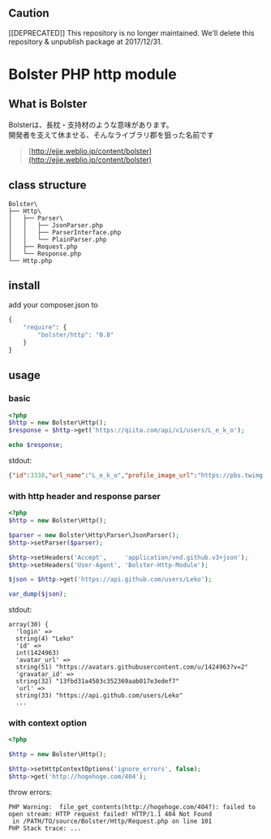 ## Caution
[[DEPRECATED]] This repository is no longer maintained.
We'll delete this repository & unpublish package at 2017/12/31.

# Bolster PHP http module

## What is Bolster
Bolsterは、長枕・支持材のような意味があります。  
開発者を支えて休ませる、そんなライブラリ郡を狙った名前です

> [http://ejje.weblio.jp/content/bolster](http://ejje.weblio.jp/content/bolster)

## class structure
```
Bolster\
├── Http\
│   ├── Parser\
│   │   ├── JsonParser.php
│   │   ├── ParserInterface.php
│   │   └── PlainParser.php
│   ├── Request.php
│   └── Response.php
└── Http.php
```

## install
add your composer.json to

```php
{
    "require": {
        "bolster/http": "0.8"
    }
}
```

## usage

### basic
```php
<?php
$http = new Bolster\Http();
$response = $http->get('https://qiita.com/api/v1/users/L_e_k_o');

echo $response;
```

stdout:

```json
{"id":3338,"url_name":"L_e_k_o","profile_image_url":"https://pbs.twimg.com/profile_images/453306597716930561/fcy5Qh53_normal.jpeg",...
```

### with http header and response parser
```php
<?php
$http = new Bolster\Http();

$parser = new Bolster\Http\Parser\JsonParser();
$http->setParser($parser);

$http->setHeaders('Accept',     'application/vnd.github.v3+json');
$http->setHeaders('User-Agent', 'Bolster-Http-Module');

$json = $http->get('https://api.github.com/users/Leko');

var_dump($json);
```

stdout:

```
array(30) {
  'login' =>
  string(4) "Leko"
  'id' =>
  int(1424963)
  'avatar_url' =>
  string(51) "https://avatars.githubusercontent.com/u/1424963?v=2"
  'gravatar_id' =>
  string(32) "13fbd31a4503c352369aab017e3edef7"
  'url' =>
  string(33) "https://api.github.com/users/Leko"
  ...
```

### with context option
```php
<?php

$http = new Bolster\Http();

$http->setHttpContextOptions('ignore_errors', false);
$http->get('http://hogehoge.com/404');
```

throw errors:

```
PHP Warning:  file_get_contents(http://hogehoge.com/404?): failed to open stream: HTTP request failed! HTTP/1.1 404 Not Found
 in /PATH/TO/source/Bolster/Http/Request.php on line 101
PHP Stack trace: ...
```
